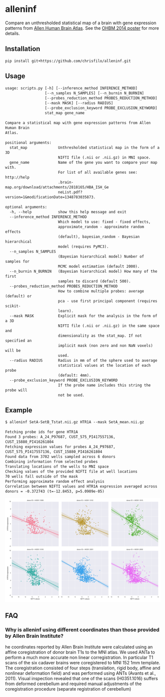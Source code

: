 alleninf
========

Compare an unthresholded statistical map of a brain with gene expression patterns from [Allen Human Brain Atlas](http://human.brain-map.org/). See the [OHBM 2014 poster](http://f1000research.com/posters/1097120) for more details.

Installation
------------

    pip install git+https://github.com/chrisfilo/alleninf.git

Usage
-----


	usage: scripts.py [-h] [--inference_method INFERENCE_METHOD]
	                  [--n_samples N_SAMPLES] [--n_burnin N_BURNIN]
	                  [--probes_reduction_method PROBES_REDUCTION_METHOD]
	                  [--mask MASK] [--radius RADIUS]
	                  [--probe_exclusion_keyword PROBE_EXCLUSION_KEYWORD]
	                  stat_map gene_name
	
	Compare a statistical map with gene expression patterns from Allen Human Brain
	Atlas.
	
	positional arguments:
	  stat_map              Unthresholded statistical map in the form of a 3D
	                        NIFTI file (.nii or .nii.gz) in MNI space.
	  gene_name             Name of the gene you want to compare your map with.
	                        For list of all available genes see: http://help
	                        .brain-map.org/download/attachments/2818165/HBA_ISH_Ge
	                        neList.pdf?version=1&modificationDate=1348783035873.
	
	optional arguments:
	  -h, --help            show this help message and exit
	  --inference_method INFERENCE_METHOD
	                        Which model to use: fixed - fixed effects,
	                        approximate_random - approximate random effects
	                        (default), bayesian_random - Bayesian hierarchical
	                        model (requires PyMC3).
	  --n_samples N_SAMPLES
	                        (Bayesian hierarchical model) Number of samples for
	                        MCMC model estimation (default 2000).
	  --n_burnin N_BURNIN   (Bayesian hierarchical model) How many of the first
	                        samples to discard (default 500).
	  --probes_reduction_method PROBES_REDUCTION_METHOD
	                        How to combine multiple probes: average (default) or
	                        pca - use first principal component (requires scikit-
	                        learn).
	  --mask MASK           Explicit mask for the analysis in the form of a 3D
	                        NIFTI file (.nii or .nii.gz) in the same space and
	                        dimensionality as the stat_map. If not specified an
	                        implicit mask (non zero and non NaN voxels) will be
	                        used.
	  --radius RADIUS       Radius in mm of of the sphere used to average
	                        statistical values at the location of each probe
	                        (default: 4mm).
	  --probe_exclusion_keyword PROBE_EXCLUSION_KEYWORD
	                        If the probe name includes this string the probe will
	                        not be used.


Example
-------

    $ alleninf SetA-SetB_Tstat.nii.gz HTR1A --mask SetA_mean.nii.gz

    Fetching probe ids for gene HTR1A
    Found 3 probes: A_24_P97687, CUST_575_PI417557136, CUST_15880_PI416261804
    Fetching expression values for probes A_24_P97687, CUST_575_PI417557136, CUST_15880_PI416261804
    Found data from 3702 wells sampled across 6 donors
    Combining information from selected probes
    Translating locations of the wells to MNI space
    Checking values of the provided NIFTI file at well locations
    70 wells fall outside of the mask
    Performing approximate random effect analysis
    Correlation between NIFTI values and HTR1A expression averaged across donors = -0.372743 (t=-12.8453, p=5.0909e-05)
    
![alt tag](random_all_subjects.png)

FAQ
---

### Why is alleninf using different coordinates than those provided by Allen Brain Institute? ###
he coordinates reported by Allen Brain Institute were calculated using an affine coregistration of donor brain T1s to the MNI atlas. We used ANTa to perform a much more accurate non linear corregistration.
In particular T1 scans of the six cadaver brains were coregistered to MNI 152 1mm template. 
The coregistration consisted of four steps (translation, rigid body, affine and 
nonlinear deformation field) and was performed using ANTs (Avants et al., 
2011). Visual inspection revealed that one of the scans (H0351.1016) suffers 
from deformed cerebellum and required manual adjustments of the 
coregistration procedure (separate registration of cerebellum)

